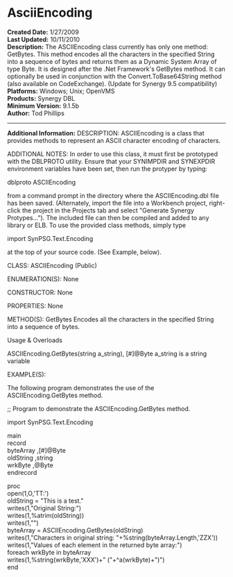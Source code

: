 # AsciiEncoding<br />
**Created Date:** 1/27/2009<br />
**Last Updated:** 10/11/2010<br />
**Description:** The ASCIIEncoding class currently has only one method: GetBytes. This method encodes all the characters in the specified String into a sequence of bytes and returns them as a Dynamic System Array of type Byte. It is designed after the .Net Framework's GetBytes method. It can optionally be used in conjunction with the Convert.ToBase64String method (also available on CodeExchange). (Update for Synergy 9.5 compatibility)<br />
**Platforms:** Windows; Unix; OpenVMS<br />
**Products:** Synergy DBL<br />
**Minimum Version:** 9.1.5b<br />
**Author:** Tod Phillips
<hr>

**Additional Information:**
DESCRIPTION: ASCIIEncoding is a class that provides methods to represent an ASCII character
encoding of characters.

ADDITIONAL NOTES: In order to use this class, it must first be prototyped with the DBLPROTO
utility. Ensure that your SYNIMPDIR and SYNEXPDIR environment variables
have been set, then run the protyper by typing:

dblproto ASCIIEncoding

from a command prompt in the directory where the ASCIIEncoding.dbl file has
been saved. (Alternately, import the file into a Workbench project, right-
click the project in the Projects tab and select "Generate Synergy
Protypes..."). The included file can then be compiled and added to any
library or ELB. To use the provided class methods, simply type

import SynPSG.Text.Encoding

at the top of your source code. (See Example, below).

CLASS: ASCIIEncoding (Public)

ENUMERATION(S):
None

CONSTRUCTOR:
None

PROPERTIES:
None

METHOD(S):
GetBytes
Encodes all the characters in the specified String into a sequence of bytes.

Usage & Overloads

ASCIIEncoding.GetBytes(string a_string), [#]@Byte
a_string is a string variable


EXAMPLE(S):

The following program demonstrates the use of the ASCIIEncoding.GetBytes method.

;; Program to demonstrate the ASCIIEncoding.GetBytes method.

import SynPSG.Text.Encoding

main <br />
  record <br />
    byteArray ,[#]@Byte <br />
    oldString ,string <br />
    wrkByte ,@Byte <br />
  endrecord <br />

proc <br />
  open(1,O,'TT:') <br />
  oldString = "This is a test." <br />
  writes(1,"Original String:") <br />
  writes(1,%atrim(oldString)) <br />
  writes(1,"") <br />
  byteArray = ASCIIEncoding.GetBytes(oldString) <br />
  writes(1,"Characters in original string: "+%string(byteArray.Length,'ZZX')) <br />
  writes(1,"Values of each element in the returned byte array:") <br />
  foreach wrkByte in byteArray <br />
    writes(1,%string(wrkByte,'XXX')+" ("+^a(wrkByte)+")") <br />
  end <br />
